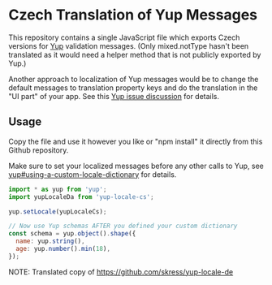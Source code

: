 # Czech Translation of Yup Messages

This repository contains a single JavaScript file which exports Czech versions for [Yup](https://github.com/jquense/yup) validation messages. (Only mixed.notType hasn't been translated as it would need a helper method that is not publicly exported by Yup.)

Another approach to localization of Yup messages would be to change the default messages to translation property keys and do the translation in the "UI part" of your app. See this [Yup issue discussion](https://github.com/jquense/yup/issues/71) for details.

## Usage

Copy the file and use it however you like or "npm install" it directly from this Github repository.

Make sure to set your localized messages before any other calls to Yup, see [yup#using-a-custom-locale-dictionary](https://github.com/jquense/yup#using-a-custom-locale-dictionary) for details.

```javascript
import * as yup from 'yup';
import yupLocaleDa from 'yup-locale-cs';

yup.setLocale(yupLocaleCs);

// Now use Yup schemas AFTER you defined your custom dictionary
const schema = yup.object().shape({
  name: yup.string(),
  age: yup.number().min(18),
});
```

NOTE: Translated copy of https://github.com/skress/yup-locale-de
